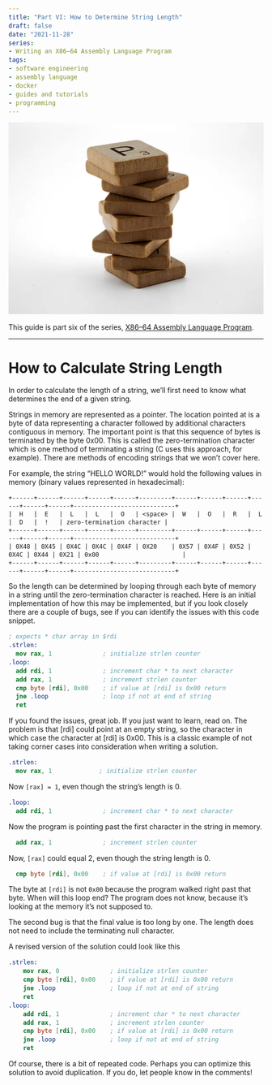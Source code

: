 ```yaml
---
title: "Part VI: How to Determine String Length"
draft: false
date: "2021-11-28"
series: 
- Writing an X86–64 Assembly Language Program
tags:
- software engineering
- assembly language
- docker
- guides and tutorials
- programming
---
```


![](scrabble.webp)

This guide is part six of the series, [X86–64 Assembly Language Program](https://tonycodes.com/blog/series/writing-an-x8664-assembly-language-program/).

---

# How to Calculate String Length

In order to calculate the length of a string, we’ll first need to know what determines the end of a given string.

Strings in memory are represented as a pointer. The location pointed at is a byte of data representing a character followed by additional characters contiguous in memory. The important point is that this sequence of bytes is terminated by the byte 0x00. This is called the zero-termination character which is one method of terminating a string (C uses this approach, for example). There are methods of encoding strings that we won’t cover here.

For example, the string “HELLO WORLD!” would hold the following values in memory (binary values represented in hexadecimal):


```
+------+------+------+------+------+---------+------+------+------+------+------+------+----------------------------+
|  H   |  E   |  L   |  L   |  O   | <space> |  W   |  O   |  R   |  L   |  D   |  !   | zero-termination character |
+------+------+------+------+------+---------+------+------+------+------+------+------+----------------------------+
| 0X48 | 0X45 | 0X4C | 0X4C | 0X4F | 0X20    | 0X57 | 0X4F | 0X52 | 0X4C | 0X44 | 0X21 | 0x00                       |
+------+------+------+------+------+---------+------+------+------+------+------+------+----------------------------+
```

So the length can be determined by looping through each byte of memory in a string until the zero-termination character is reached. Here is an initial implementation of how this may be implemented, but if you look closely there are a couple of bugs, see if you can identify the issues with this code snippet.

```nasm
; expects * char array in $rdi
.strlen:
  mov rax, 1              ; initialize strlen counter
.loop:
  add rdi, 1              ; increment char * to next character
  add rax, 1              ; increment strlen counter
  cmp byte [rdi], 0x00    ; if value at [rdi] is 0x00 return
  jne .loop               ; loop if not at end of string
  ret
```

If you found the issues, great job. If you just want to learn, read on. The problem is that [rdi] could point at an empty string, so the character in which case the character at [rdi] is 0x00. This is a classic example of not taking corner cases into consideration when writing a solution.

```nasm
.strlen:
  mov rax, 1             ; initialize strlen counter
```

Now `[rax] = 1`, even though the string’s length is 0.

```nasm
.loop:
  add rdi, 1              ; increment char * to next character
```

Now the program is pointing past the first character in the string in memory.

```nasm
  add rax, 1              ; increment strlen counter
```

Now, `[rax]` could equal 2, even though the string length is 0.

```nasm
  cmp byte [rdi], 0x00    ; if value at [rdi] is 0x00 return
```

The byte at `[rdi]` is not `0x00` because the program walked right past that byte. When will this loop end? The program does not know, because it’s looking at the memory it’s not supposed to.

The second bug is that the final value is too long by one. The length does not need to include the terminating null character.

A revised version of the solution could look like this

```nasm
.strlen:
    mov rax, 0              ; initialize strlen counter
    cmp byte [rdi], 0x00    ; if value at [rdi] is 0x00 return
    jne .loop               ; loop if not at end of string
    ret
.loop:
    add rdi, 1              ; increment char * to next character
    add rax, 1              ; increment strlen counter
    cmp byte [rdi], 0x00    ; if value at [rdi] is 0x00 return
    jne .loop               ; loop if not at end of string
    ret
```

Of course, there is a bit of repeated code. Perhaps you can optimize this solution to avoid duplication. If you do, let people know in the comments!